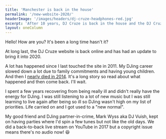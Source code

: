 ```yaml
---
title: 'Manchester is back in the house'
permalink: '/new-website-2020/'
headerImage: '/images/headers/dj-cruze-headphones-red.jpg'
excerpt: 'After 10 years, DJ Cruze is back in the house and the DJ Cruze website gets a bit of a makeover!'
layout: oneColumn
---
```


Hello! How are you? It's been a long time hasn't it?

At long last, the DJ Cruze website is back online and has had an update to bring it into 2020.

A lot has happened since I last touched the site in 2011. My DJing career slowed down a lot due to family commitments and having young children. And then I [nearly died in 2014](https://marclittlemore.com/how-i-almost-died). It's a long story so read about what happened and then come back. I'll wait.

I spent a few years recovering from being really ill and didn't really have the energy for DJing. I was still listening to a lot of new music but I was still learning to live again after being so ill so DJing wasn't high on my list of priorities. Life carried on and I got used to a "new normal".

My good friend and DJing partner-in-crime, Mark Wyss aka DJ Vuish, kept on having parties where I'd spin a few tunes but not like the old days. We did a back-to-back live stream on YouTube in 2017 but a copyright issue means there's no audio now! 😆
